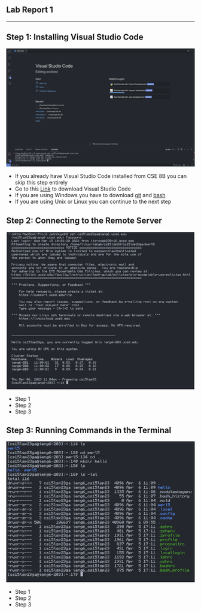 ## Lab Report 1
---

Step 1: Installing Visual Studio Code
---
![Image](vsc.png)
* If you already have Visual Studio Code installed from CSE 8B you can skip this step entirely
* Go to this [Link](https://code.visualstudio.com/) to download Visual Studio Code
* If you are using Windows you have to download [git]([http://a.com](https://gitforwindows.org/)) and [bash](https://stackoverflow.com/a/50527994)
* If you are using Unix or Linux you can continue to the next step

Step 2: Connecting to the Remote Server
---
![Image](server.png)
* Step 1
* Step 2
* Step 3

Step 3: Running Commands in the Terminal
---
![Image](commands.png)
* Step 1
* Step 2
* Step 3
